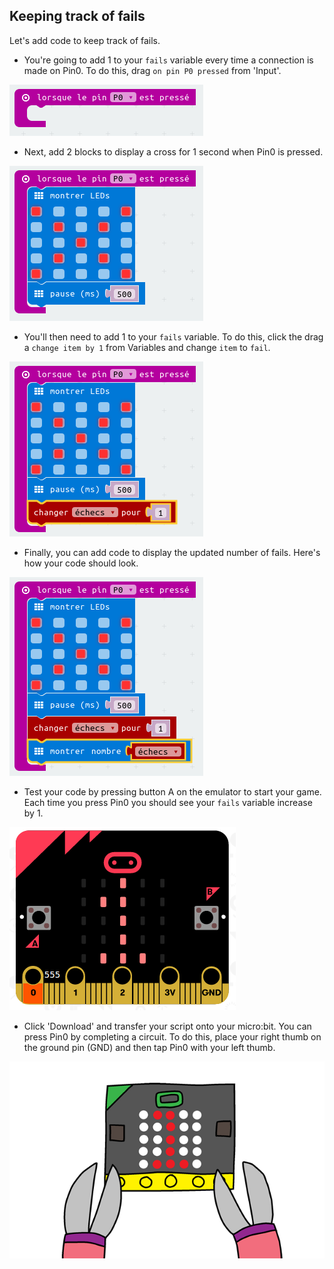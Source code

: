 ## Keeping track of fails

Let's add code to keep track of fails.

+ You're going to add 1 to your `fails` variable every time a connection is made on Pin0. To do this, drag `on pin P0 pressed` from 'Input'.

![capture d'écran](images/frustration-pressPin0.png)

+ Next, add 2 blocks to display a cross for 1 second when Pin0 is pressed.

![screenshot](images/frustration-pin0-x.png)

+ You'll then need to add 1 to your `fails` variable. To do this, click the drag a `change item by 1` from Variables and change `item` to `fail`. 

![capture d'écran](images/frustration-pin0-fails.png)

+ Finally, you can add code to display the updated number of fails. Here's how your code should look.

![capture d'écran](images/frustration-pin0-code.png)

+ Test your code by pressing button A on the emulator to start your game. Each time you press Pin0 you should see your `fails` variable increase by 1.

![capture d'écran](images/frustration-pin0-test.png)

+ Click 'Download' and transfer your script onto your micro:bit. You can press Pin0 by completing a circuit. To do this, place your right thumb on the ground pin (GND) and then tap Pin0 with your left thumb.

![capture d'écran](images/frustration-pin0-compile.png)